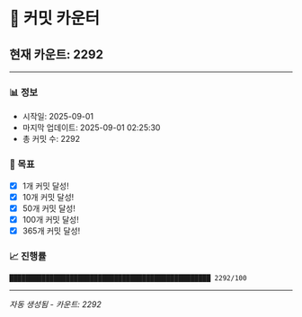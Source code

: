 # 🔢 커밋 카운터

## 현재 카운트: 2292

---

### 📊 정보
- 시작일: 2025-09-01
- 마지막 업데이트: 2025-09-01 02:25:30
- 총 커밋 수: 2292

### 🎯 목표
- [x] 1개 커밋 달성!
- [x] 10개 커밋 달성!
- [x] 50개 커밋 달성!
- [x] 100개 커밋 달성!
- [x] 365개 커밋 달성!

### 📈 진행률
```
██████████████████████████████████████████████████ 2292/100
```

---
*자동 생성됨 - 카운트: 2292*
